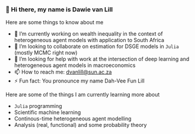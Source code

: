 ### 👋 Hi there, my name is Dawie van Lill 

Here are some things to know about me

- 🔭 I’m currently working on wealth inequality in the context of heterogeneous agent models with application to South Africa
- 👯 I’m looking to collaborate on estimation for DSGE models in `Julia` (mostly MCMC right now)
- 🤔 I’m looking for help with work at the intersection of deep learning and heterogeneous agent models in macroeconomics
- 📫 How to reach me: dvanlill@sun.ac.za 
- ⚡ Fun fact: You pronounce my name Dah-Vee Fun Lill

Here are some of the things I am currently learning more about

- `Julia` programming
- Scientific machine learning
- Continous-time heterogeneous  agent modelling
- Analysis (real, functional) and some probability theory

<!--
**DawievLill/DawievLill** is a ✨ _special_ ✨ repository because its `README.md` (this file) appears on your GitHub profile.

